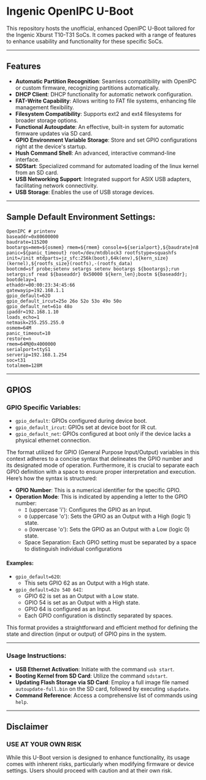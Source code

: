 # Ingenic OpenIPC U-Boot

This repository hosts the unofficial, enhanced OpenIPC U-Boot tailored for the Ingenic Xburst T10-T31 SoCs. It comes packed with a range of features to enhance usability and functionality for these specific SoCs.

---

## Features

- **Automatic Partition Recognition**: Seamless compatibility with OpenIPC or custom firmware, recognizing partitions automatically.
- **DHCP Client**: DHCP functionality for automatic network configuration.
- **FAT-Write Capability**: Allows writing to FAT file systems, enhancing file management flexibility.
- **Filesystem Compatibility**: Supports ext2 and ext4 filesystems for broader storage options.
- **Functional Autoupdate**: An effective, built-in system for automatic firmware updates via SD card.
- **GPIO Environment Variable Storage**: Store and set GPIO configurations right at the device's startup.
- **Hush Command Shell**: An advanced, interactive command-line interface.
- **SDStart**: Specialized command for automated loading of the linux kernel from an SD card.
- **USB Networking Support**: Integrated support for ASIX USB adapters, facilitating network connectivity.
- **USB Storage**: Enables the use of USB storage devices.

---

## Sample Default Environment Settings:
```
OpenIPC # printenv
baseaddr=0x80600000
baudrate=115200
bootargs=mem=${osmem} rmem=${rmem} console=${serialport},${baudrate}n8 panic=${panic_timeout} root=/dev/mtdblock3 rootfstype=squashfs init=/init mtdparts=jz_sfc:256k(boot),64k(env),${kern_size}(kernel),${rootfs_size}(rootfs),-(rootfs_data)
bootcmd=sf probe;setenv setargs setenv bootargs ${bootargs};run setargs;sf read ${baseaddr} 0x50000 ${kern_len};bootm ${baseaddr};
bootdelay=1
ethaddr=00:00:23:34:45:66
gatewayip=192.168.1.1
gpio_default=62O
gpio_default_ircut=25o 26o 52o 53o 49o 50o
gpio_default_net=61o 48o
ipaddr=192.168.1.10
loads_echo=1
netmask=255.255.255.0
osmem=64M
panic_timeout=10
restore=n
rmem=64M@0x4000000
serialport=ttyS1
serverip=192.168.1.254
soc=t31
totalmem=128M
```
---

## GPIOS

### GPIO Specific Variables:
- `gpio_default`: GPIOs configured during device boot.
- `gpio_default_ircut`: GPIOs set at device boot for IR cut.
- `gpio_default_net`: GPIOs configured at boot only if the device lacks a physical ethernet connection.

The format utilized for GPIO (General Purpose Input/Output) variables in this context adheres to a concise syntax that delineates the GPIO number and its designated mode of operation.  Furthermore, it is crucial to separate each GPIO definition with a space to ensure proper interpretation and execution. Here’s how the syntax is structured:

- **GPIO Number**: This is a numerical identifier for the specific GPIO.
- **Operation Mode**: This is indicated by appending a letter to the GPIO number:
    - `I` (uppercase 'i'): Configures the GPIO as an Input.
    - `O` (uppercase 'o'): Sets the GPIO as an Output with a High (logic 1) state.
    - `o` (lowercase 'o'): Sets the GPIO as an Output with a Low (logic 0) state.
    - Space Separation: Each GPIO setting must be separated by a space to distinguish individual configurations

#### Examples:
- `gpio_default=62O`:
  - This sets GPIO 62 as an Output with a High state.
- `gpio_default=62o 54O 64I`:
  - GPIO 62 is set as an Output with a Low state.
  - GPIO 54 is set as an Output with a High state.
  - GPIO 64 is configured as an Input.
  - Each GPIO configuration is distinctly separated by spaces.

This format provides a straightforward and efficient method for defining the state and direction (input or output) of GPIO pins in the system.

---

### Usage Instructions:

- **USB Ethernet Activation**: Initiate with the command `usb start`.
- **Booting Kernel from SD Card**: Utilize the command `sdstart`.
- **Updating Flash Storage via SD Card**: Employ a full image file named `autoupdate-full.bin` on the SD card, followed by executing `sdupdate`.
- **Command Reference**: Access a comprehensive list of commands using `help`.

---

## Disclaimer
### **USE AT YOUR OWN RISK**
While this U-Boot version is designed to enhance functionality, its usage comes with inherent risks, particularly when modifying firmware or device settings. Users should proceed with caution and at their own risk.
